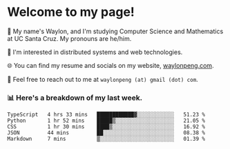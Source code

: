 # Welcome to my page! 

👋 My name's Waylon, and I'm studying Computer Science and Mathematics at UC Santa Cruz. My pronouns are he/him. 

💭 I'm interested in distributed systems and web technologies.

🌐 You can find my resume and socials on my website, [waylonpeng.com](https://www.waylonpeng.com).

📧 Feel free to reach out to me at `waylonpeng (at) gmail (dot) com`.

### 📊 Here's a breakdown of my last week.

<!--START_SECTION:waka-->
```text
TypeScript   4 hrs 33 mins   ████████████▓░░░░░░░░░░░░   51.23 % 
Python       1 hr 52 mins    █████▒░░░░░░░░░░░░░░░░░░░   21.05 % 
CSS          1 hr 30 mins    ████▒░░░░░░░░░░░░░░░░░░░░   16.92 % 
JSON         44 mins         ██░░░░░░░░░░░░░░░░░░░░░░░   08.38 % 
Markdown     7 mins          ▒░░░░░░░░░░░░░░░░░░░░░░░░   01.39 % 
```
<!--END_SECTION:waka-->
